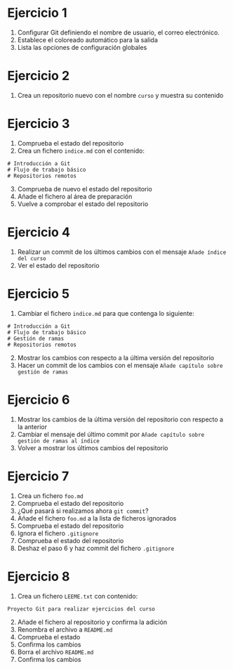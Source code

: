# Ejercicio 1

1. Configurar Git definiendo el nombre de usuario, el correo electrónico.
2. Establece el coloreado automático para la salida
3. Lista las opciones de configuración globales

# Ejercicio 2

1. Crea un repositorio nuevo con el nombre `curso` y muestra su contenido

# Ejercicio 3

1. Comprueba el estado del repositorio
2. Crea un fichero `indice.md` con el contenido:
  ```
  # Introducción a Git
  # Flujo de trabajo básico
  # Repositorios remotos
  ```
3. Comprueba de nuevo el estado del repositorio
4. Añade el fichero al área de preparación
5. Vuelve a comprobar el estado del repositorio

# Ejercicio 4

1. Realizar un commit de los últimos cambios con el mensaje `Añade índice del curso`
2. Ver el estado del repositorio

# Ejercicio 5

1. Cambiar el fichero `indice.md` para que contenga lo siguiente:
  ```
  # Introducción a Git
  # Flujo de trabajo básico
  # Gestión de ramas
  # Repositorios remotos
  ```
2. Mostrar los cambios con respecto a la última versión del repositorio
3. Hacer un commit de los cambios con el mensaje `Añade capítulo sobre gestión de ramas`

# Ejercicio 6

1. Mostrar los cambios de la última versión del repositorio con respecto a la anterior
2. Cambiar el mensaje del último commit por `Añade capítulo sobre gestión de ramas al índice`
3. Volver a mostrar los últimos cambios del repositorio

# Ejercicio 7

1. Crea un fichero `foo.md`
2. Comprueba el estado del repositorio
3. ¿Qué pasará si realizamos ahora `git commit`?
3. Añade el fichero `foo.md` a la lista de ficheros ignorados
4. Comprueba el estado del repositorio
5. Ignora el fichero `.gitignore`
6. Comprueba el estado del repositorio
7. Deshaz el paso 6 y haz commit del fichero `.gitignore`

# Ejercicio 8

1. Crea un fichero `LEEME.txt` con contenido:
  ```
  Proyecto Git para realizar ejercicios del curso
  ```
2. Añade el fichero al repositorio y confirma la adición
3. Renombra el archivo a `README.md`
4. Comprueba el estado
5. Confirma los cambios
6. Borra el archivo `README.md`
7. Confirma los cambios
